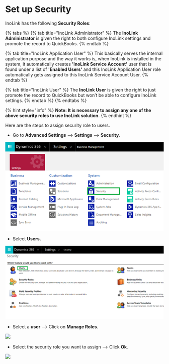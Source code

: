 # Set up Security

&#x20;

InoLink has the following **Security Roles**:

{% tabs %}
{% tab title="InoLink Administrator" %}
The **InoLink Administrator** is given the right to both configure InoLink settings and promote the record to QuickBooks.
{% endtab %}

{% tab title="InoLink Application User" %}
This basically serves the internal application purpose and the way it works is, when InoLink is installed in the system, it automatically creates **'InoLink Service Account'** user that is found under a list of **'Enabled Users'** and this InoLink Application User role automatically gets assigned to this InoLink Service Account User.
{% endtab %}

{% tab title="InoLink User" %}
The **InoLink User** is given the right to just promote the record to QuickBooks but won’t be able to configure InoLink settings.
{% endtab %}
{% endtabs %}

{% hint style="info" %}
**Note: It is necessary to assign any one of the above security roles to use InoLink solution.**
{% endhint %}

Here are the steps to assign security role to users.

* Go to **Advanced Settings** --> **Settings** --> **Security**.

![](<../../.gitbook/assets/a (1).png>)

* Select **Users.**

![](<../../.gitbook/assets/b (3).png>)

* Select a **user** --> Click on **Manage Roles.**

![](<../../.gitbook/assets/Sec Role\_2.png>)

* Select the security role you want to assign --> Click **Ok**.

![](<../../.gitbook/assets/Sec Role\_1.png>)

